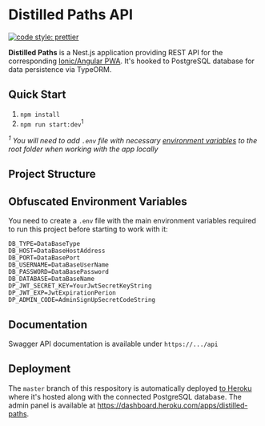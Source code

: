 # Distilled Paths API

[![code style: prettier](https://img.shields.io/badge/code_style-prettier-ff69b4.svg?style=flat-square)](https://github.com/prettier/prettier)

**Distilled Paths** is a Nest.js application providing REST API for the corresponding [Ionic/Angular PWA](https://distilled-paths.netlify.app/). It's hooked to PostgreSQL database for data persistence via TypeORM. 

## Quick Start

1. `npm install`
1. `npm run start:dev`<sup>1</sup>

*<sup>1</sup> You will need to add `.env` file with necessary [environment variables](#obfuscated-environment-variables) to the root folder when working with the app locally*

## Project Structure

## Obfuscated Environment Variables

You need to create a `.env` file with the main environment variables required to run this project before starting to work with it:

```
DB_TYPE=DataBaseType
DB_HOST=DataBaseHostAddress
DB_PORT=DataBasePort
DB_USERNAME=DataBaseUserName
DB_PASSWORD=DataBasePassword
DB_DATABASE=DataBaseName
DP_JWT_SECRET_KEY=YourJwtSecretKeyString
DP_JWT_EXP=JwtExpirationPerion
DP_ADMIN_CODE=AdminSignUpSecretCodeString
```

## Documentation

Swagger API documentation is available under `https://.../api` 

## Deployment

The `master` branch of this respository is automatically deployed [to Heroku](https://distilled-paths.herokuapp.com/) where it's hosted along with the connected PostgreSQL database. The admin panel is available at https://dashboard.heroku.com/apps/distilled-paths.
